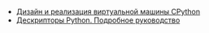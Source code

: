 - [Дизайн и реализация виртуальной машины CPython](https://habr.com/ru/companies/beget/articles/850578/)
- [Дескрипторы Python. Подробное руководство](https://habr.com/ru/articles/914650/)
